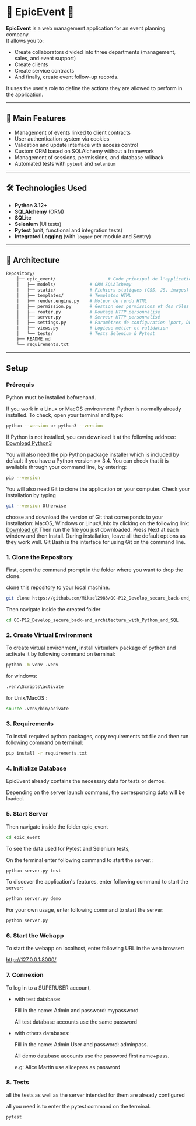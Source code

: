 # 🎉 EpicEvent 🎉
**EpicEvent** is a web management application for an event planning company.  
It allows you to:  
- Create collaborators divided into three departments (management, sales, and event support)  
- Create clients  
- Create service contracts  
- And finally, create event follow-up records.

It uses the user's role to define the actions they are allowed to perform in the application.

---

## 🚀 Main Features

- Management of events linked to client contracts  
- User authentication system via cookies  
- Validation and update interface with access control  
- Custom ORM based on SQLAlchemy without a framework  
- Management of sessions, permissions, and database rollback  
- Automated tests with `pytest` and `selenium`

---

## 🛠️ Technologies Used

- **Python 3.12+**
- **SQLAlchemy** (ORM)
- **SQLite**
- **Selenium** (UI tests)
- **Pytest** (unit, functional and integration tests)
- **Integrated Logging** (with `logger` per module and Sentry)

---


## 🧱 Architecture
```bash
Repository/
    ├── epic_event/                    # Code principal de l'application
    │   ├── models/             # ORM SQLAlchemy
    │   ├── static/             # Fichiers statiques (CSS, JS, images)
    │   ├── templates/          # Templates HTML  
    │   ├── render.engine.py    # Moteur de rendu HTML 
    │   ├── permission.py       # Gestion des permissions et des rôles
    │   ├── router.py           # Routage HTTP personnalisé
    │   ├── server.py           # Serveur HTTP personnalisé
    │   ├── settings.py         # Paramètres de configuration (port, DB, constantes)
    │   ├── views.py            # Logique métier et validation
    │   └── tests/              # Tests Selenium & Pytest
    ├── README.md
    └── requirements.txt
```

---
## Setup
### Prérequis
Python must be installed beforehand.

If you work in a Linux or MacOS environment: Python is normally already installed. To check, open your terminal and type:
```bash
python --version or python3 --version
```
If Python is not installed, you can download it at the following address: [Download Python3](https://www.python.org/downloads)

You will also need the pip Python package installer which is included by default if you have a Python version >= 3.4. You can check that it is available through your command line, by entering: 
```bash
pip --version
```
You will also need Git to clone the application on your computer. Check your installation by typing
```bash
git --version Otherwise
```
choose and download the version of Git that corresponds to your installation: MacOS, Windows or Linux/Unix by clicking on the following link: [Download git](https://git-scm.com/downloads) Then run the file you just downloaded. Press Next at each window and then Install. During installation, leave all the default options as they work well. Git Bash is the interface for using Git on the command line.

### 1. Clone the Repository

First, open the command prompt in the folder where you want to drop the clone.

clone this repository to your local machine. 

```bash
git clone https://github.com/Mikael2983/OC-P12_Develop_secure_back-end_architecture_with_Python_and_SQL.git
```
Then navigate inside the created folder

```bash
cd OC-P12_Develop_secure_back-end_architecture_with_Python_and_SQL
```

### 2. Create Virtual Environment

To create virtual environment, install virtualenv package of python and activate it by following command on terminal:

```bash
python -m venv .venv
```
for windows:
```bash
.venv\Scripts\activate
```
for Unix/MacOS :
```bash
source .venv/bin/acivate
```

### 3. Requirements

To install required python packages, copy requirements.txt file and then run following command on terminal:

```bash
pip install -r requirements.txt
```
### 4. Initialize Database

EpicEvent already contains the necessary data for tests or demos.

Depending on the server launch command, the corresponding data will be loaded.

### 5. Start Server

Then navigate inside the folder epic_event

```bash
cd epic_event
```
To see the data used for Pytest and Selenium tests, 

On the terminal enter following command to start the server::
```bash
python server.py test
```

To discover the application's features, enter following command to start the server:
```bash
python server.py demo
```

For your own usage, enter following command to start the server:

```bash
python server.py
```
### 6. Start the Webapp

To start the webapp on localhost, enter following URL in the web browser:

http://127.0.0.1:8000/


### 7. Connexion

To log in to a SUPERUSER account,
- with test database:

    Fill in the name: Admin and password: mypassword

    All test database accounts use the same password


- with others databases:
    
    Fill in the name: Admin User and password: adminpass.

    All demo database accounts use the password first name+pass.

    e.g: Alice Martin use alicepass as password

### 8. Tests

all the tests as well as the server intended for them are already configured

all you need is to enter the pytest command on the terminal.

```bash
pytest
```
